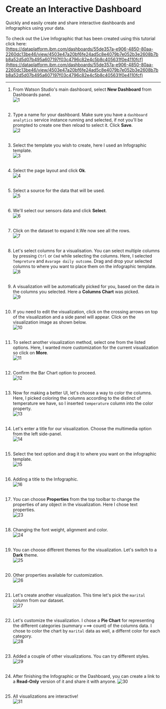 # Create an Interactive Dashboard

Quickly and easily create and share interactive dashboards and infographics using your data.
<br></br>
To check out the Live Infographic that has been created using this tutorial click here:  
[https://dataplatform.ibm.com/dashboards/55de357a-e906-4850-80aa-2260dc13be46/view/4503e47a20bf6fe24ad5c8e4079b7e052b3e2608b7bb8a52d5d07b495a607197f03c4796c82e4c5b8c405631f0e4110fcf](https://dataplatform.ibm.com/dashboards/55de357a-e906-4850-80aa-2260dc13be46/view/4503e47a20bf6fe24ad5c8e4079b7e052b3e2608b7bb8a52d5d07b495a607197f03c4796c82e4c5b8c405631f0e4110fcf)
<hr></hr>


1. From Watson Studio's main dashboard, select **New Dashboard** from Dashboards panel.  
![1](https://github.com/nailahDev/Watson-Studio-Enablement/blob/master/06-Analytics-Dashboard/Images/1.png)
<br></br>

2. Type a name for your dashboard. Make sure you have a `dashboard analytics` service instance running and selected, if not you'll be prompted to create one then reload to select it. Click **Save**.  
![2](https://github.com/nailahDev/Watson-Studio-Enablement/blob/master/06-Analytics-Dashboard/Images/2.png)
<br></br>

3. Select the template you wish to create, here I used an Infographic template.  
![3](https://github.com/nailahDev/Watson-Studio-Enablement/blob/master/06-Analytics-Dashboard/Images/3.png)
<br></br>

4. Select the page layout and click **Ok**.  
![4](https://github.com/nailahDev/Watson-Studio-Enablement/blob/master/06-Analytics-Dashboard/Images/4.png)
<br></br>

5. Select a source for the data that will be used.  
![5](https://github.com/nailahDev/Watson-Studio-Enablement/blob/master/06-Analytics-Dashboard/Images/5.png)
<br></br>

6. We'll select our sensors data and click **Select**.   
![6](https://github.com/nailahDev/Watson-Studio-Enablement/blob/master/06-Analytics-Dashboard/Images/6.png)
<br></br>

7. Click on the dataset to expand it.We now see all the rows.   
![7](https://github.com/nailahDev/Watson-Studio-Enablement/blob/master/06-Analytics-Dashboard/Images/7.png)
<br></br>

8. Let's select columns for a visualisation. You can select multiple columns by pressing `Ctrl` or `Cmd` while selecting the columns. Here, I selected `Tempreture` and `Avarage daily outcome`. Drag and drop your selected columns to where you want to place them on the infographic template.  
![8](https://github.com/nailahDev/Watson-Studio-Enablement/blob/master/06-Analytics-Dashboard/Images/8.png)
<br></br>

9. A visualization will be automatically picked for you, based on the data in the columns you selected. Here a **Columns Chart** was picked.  
![9](https://github.com/nailahDev/Watson-Studio-Enablement/blob/master/06-Analytics-Dashboard/Images/9.png)
<br></br>

10. If you need to edit the visualization, click on the crossing arrows on top of the visualization and a side panel will appear. Click on the visualization image as shown below.  
![10](https://github.com/nailahDev/Watson-Studio-Enablement/blob/master/06-Analytics-Dashboard/Images/10.png)
<br></br>

11. To select another visualization method, select one from the listed options. Here, I wanted more customization for the current visualization so click on **More**.  
![11](https://github.com/nailahDev/Watson-Studio-Enablement/blob/master/06-Analytics-Dashboard/Images/11.png)
<br></br>

12. Confirm the Bar Chart option to proceed.  
![12](https://github.com/nailahDev/Watson-Studio-Enablement/blob/master/06-Analytics-Dashboard/Images/12.png)
<br></br>

13. Now for making a better UI, let's choose a way to color the columns. Here, I picked coloring the columns according to the distinct of temperature we have, so I inserted `temperature` column into the color property.  
![13](https://github.com/nailahDev/Watson-Studio-Enablement/blob/master/06-Analytics-Dashboard/Images/13.png)
<br></br>

14. Let's enter a title for our visualization. Choose the multimedia option from the left side-panel.  
![14](https://github.com/nailahDev/Watson-Studio-Enablement/blob/master/06-Analytics-Dashboard/Images/14.png)
<br></br>

15. Select the text option and drag it to where you want on the infographic template.  
![15](https://github.com/nailahDev/Watson-Studio-Enablement/blob/master/06-Analytics-Dashboard/Images/15.png)
<br></br>

16. Adding a title to the Infographic.  
![16](https://github.com/nailahDev/Watson-Studio-Enablement/blob/master/06-Analytics-Dashboard/Images/16.png)
<br></br>

22. You can choose **Properties** from the top toolbar to change the properties of any object in the visualization. Here I chose text properties.  
![23](https://github.com/HebaNAS/IBM-Watson-Studio-Enablement/blob/master/06-CustomerDemographicsDashboard/imgs/23.jpg?raw=true)
<br></br>

23. Changing the font weight, alignment and color.  
![24](https://github.com/HebaNAS/IBM-Watson-Studio-Enablement/blob/master/06-CustomerDemographicsDashboard/imgs/24.jpg?raw=true)
<br></br>

24. You can choose different themes for the visualization. Let's switch to a **Dark** theme.  
![25](https://github.com/HebaNAS/IBM-Watson-Studio-Enablement/blob/master/06-CustomerDemographicsDashboard/imgs/25.jpg?raw=true)
<br></br>

25. Other properties available for customization.  
![26](https://github.com/HebaNAS/IBM-Watson-Studio-Enablement/blob/master/06-CustomerDemographicsDashboard/imgs/26.jpg?raw=true)
<br></br>

26. Let's create another visualization. This time let's pick the `marital` column from our dataset.  
![27](https://github.com/HebaNAS/IBM-Watson-Studio-Enablement/blob/master/06-CustomerDemographicsDashboard/imgs/27.jpg?raw=true)
<br></br>

27. Let's customize the visualization. I chose a **Pie Chart** for representing the different categories (summary ===> count) of the columns data. I chose to color the chart by `marital` data as well, a differnt color for each category.  
![28](https://github.com/HebaNAS/IBM-Watson-Studio-Enablement/blob/master/06-CustomerDemographicsDashboard/imgs/28.jpg?raw=true)
<br></br>

28. Added a couple of other visualizations. You can try different styles.  
![29](https://github.com/HebaNAS/IBM-Watson-Studio-Enablement/blob/master/06-CustomerDemographicsDashboard/imgs/29.jpg?raw=true)
<br></br>

29. After finishing the Infographic or the Dashboard, you can create a link to a **Read-Only** version of it and share it with anyone.
![30](https://github.com/HebaNAS/IBM-Watson-Studio-Enablement/blob/master/06-CustomerDemographicsDashboard/imgs/30.jpg?raw=true)
<br></br>

30. All visualizations are interactive!  
![31](https://github.com/HebaNAS/IBM-Watson-Studio-Enablement/blob/master/06-CustomerDemographicsDashboard/imgs/interactive.gif?raw=true)
<br></br>
